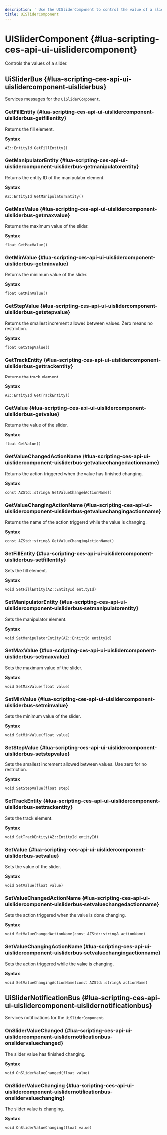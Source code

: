```yaml
---
description: ' Use the UISliderComponent to control the value of a slider in &ALYlong;. '
title: UISliderComponent
---
```

# UISliderComponent {#lua-scripting-ces-api-ui-uislidercomponent}

Controls the values of a slider\.

## UiSliderBus {#lua-scripting-ces-api-ui-uislidercomponent-uisliderbus}

Services messages for the `UiSliderComponent`\.

### GetFillEntity {#lua-scripting-ces-api-ui-uislidercomponent-uisliderbus-getfillentity}

Returns the fill element\.

**Syntax**

```
AZ::EntityId GetFillEntity()
```

### GetManipulatorEntity {#lua-scripting-ces-api-ui-uislidercomponent-uisliderbus-getmanipulatorentity}

Returns the entity ID of the manipulator element\.

**Syntax**

```
AZ::EntityId GetManipulatorEntity()
```

### GetMaxValue {#lua-scripting-ces-api-ui-uislidercomponent-uisliderbus-getmaxvalue}

Returns the maximum value of the slider\.

**Syntax**

```
float GetMaxValue()
```

### GetMinValue {#lua-scripting-ces-api-ui-uislidercomponent-uisliderbus-getminvalue}

Returns the minimum value of the slider\.

**Syntax**

```
float GetMinValue()
```

### GetStepValue {#lua-scripting-ces-api-ui-uislidercomponent-uisliderbus-getstepvalue}

Returns the smallest increment allowed between values\. Zero means no restriction\.

**Syntax**

```
float GetStepValue()
```

### GetTrackEntity {#lua-scripting-ces-api-ui-uislidercomponent-uisliderbus-gettrackentity}

Returns the track element\.

**Syntax**

```
AZ::EntityId GetTrackEntity()
```

### GetValue {#lua-scripting-ces-api-ui-uislidercomponent-uisliderbus-getvalue}

Returns the value of the slider\.

**Syntax**

```
float GetValue()
```

### GetValueChangedActionName {#lua-scripting-ces-api-ui-uislidercomponent-uisliderbus-getvaluechangedactionname}

Returns the action triggered when the value has finished changing\.

**Syntax**

```
const AZStd::string& GetValueChangedActionName() 
```

### GetValueChangingActionName {#lua-scripting-ces-api-ui-uislidercomponent-uisliderbus-getvaluechangingactionname}

Returns the name of the action triggered while the value is changing\.

**Syntax**

```
const AZStd::string& GetValueChangingActionName() 
```

### SetFillEntity {#lua-scripting-ces-api-ui-uislidercomponent-uisliderbus-setfillentity}

Sets the fill element\.

**Syntax**

```
void SetFillEntity(AZ::EntityId entityId)
```

### SetManipulatorEntity {#lua-scripting-ces-api-ui-uislidercomponent-uisliderbus-setmanipulatorentity}

Sets the manipulator element\.

**Syntax**

```
void SetManipulatorEntity(AZ::EntityId entityId) 
```

### SetMaxValue {#lua-scripting-ces-api-ui-uislidercomponent-uisliderbus-setmaxvalue}

Sets the maximum value of the slider\.

**Syntax**

```
void SetMaxValue(float value)
```

### SetMinValue {#lua-scripting-ces-api-ui-uislidercomponent-uisliderbus-setminvalue}

Sets the minimum value of the slider\.

**Syntax**

```
void SetMinValue(float value)
```

### SetStepValue {#lua-scripting-ces-api-ui-uislidercomponent-uisliderbus-setstepvalue}

Sets the smallest increment allowed between values\. Use zero for no restriction\.

**Syntax**

```
void SetStepValue(float step)
```

### SetTrackEntity {#lua-scripting-ces-api-ui-uislidercomponent-uisliderbus-settrackentity}

Sets the track element\.

**Syntax**

```
void SetTrackEntity(AZ::EntityId entityId)
```

### SetValue {#lua-scripting-ces-api-ui-uislidercomponent-uisliderbus-setvalue}

Sets the value of the slider\.

**Syntax**

```
void SetValue(float value)
```

### SetValueChangedActionName {#lua-scripting-ces-api-ui-uislidercomponent-uisliderbus-setvaluechangedactionname}

Sets the action triggered when the value is done changing\.

**Syntax**

```
void SetValueChangedActionName(const AZStd::string& actionName)
```

### SetValueChangingActionName {#lua-scripting-ces-api-ui-uislidercomponent-uisliderbus-setvaluechangingactionname}

Sets the action triggered while the value is changing\.

**Syntax**

```
void SetValueChangingActionName(const AZStd::string& actionName)
```

## UiSliderNotificationBus {#lua-scripting-ces-api-ui-uislidercomponent-uislidernotificationbus}

Services notifications for the `UiSliderComponent`\.

### OnSliderValueChanged {#lua-scripting-ces-api-ui-uislidercomponent-uislidernotificationbus-onslidervaluechanged}

The slider value has finished changing\.

**Syntax**

```
void OnSliderValueChanged(float value)
```

### OnSliderValueChanging {#lua-scripting-ces-api-ui-uislidercomponent-uislidernotificationbus-onslidervaluechanging}

The slider value is changing\.

**Syntax**

```
void OnSliderValueChanging(float value)
```